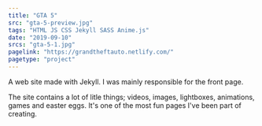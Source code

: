 ```yaml
---
title: "GTA 5"
src: "gta-5-preview.jpg"
tags: "HTML JS CSS Jekyll SASS Anime.js"
date: "2019-09-10"
srcs: "gta-5-1.jpg"
pagelink: "https://grandtheftauto.netlify.com/"
pagetype: "project"
---
```

A web site made with Jekyll. I was mainly responsible for the front page.

The site contains a lot of litle things; videos, images, lightboxes, animations, games and easter eggs. It's one of the most fun pages I've been part of creating.





